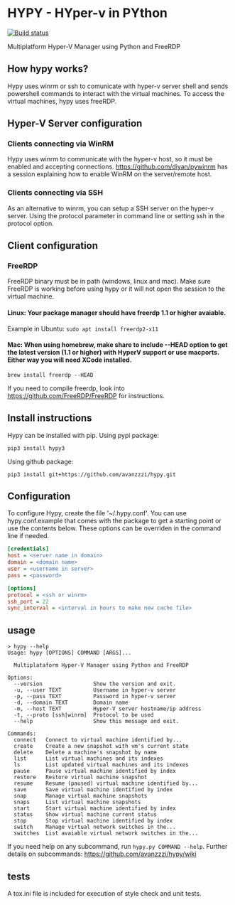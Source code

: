 # HYPY - HYper-v in PYthon

[![Build status](https://gitlab.com/gabriel.avanzi/hypy/badges/master/pipeline.svg)](https://gitlab.com/gabriel.avanzi/hypy/pipelines)

Multiplatform Hyper-V Manager using Python and FreeRDP

## How hypy works?
Hypy uses winrm or ssh to comunicate with hyper-v server shell and sends powershell commands to interact with the virtual machines. To access the virtual machines, hypy uses freeRDP.

## Hyper-V Server configuration
### Clients connecting via WinRM
Hypy uses winrm to communicate with the hyper-v host, so it must be enabled and accepting connections.
https://github.com/diyan/pywinrm has a session explaining how to enable WinRM on the server/remote host.

### Clients connecting via SSH
As an alternative to winrm, you can setup a SSH server on the hyper-v server. Using the protocol parameter in command line or setting ssh in the protocol option.

## Client configuration
### FreeRDP
FreeRDP binary must be in path (windows, linux and mac). Make sure FreeRDP is working before using hypy or it will not open the session to the virtual machine.

#### Linux: Your package manager should have freerdp 1.1 or higher avaiable.
Example in Ubuntu: `sudo apt install freerdp2-x11`

#### Mac: When using homebrew, make share to include --HEAD option to get the latest version (1.1 or higher) with HyperV support or use macports. Either way you will need XCode installed.
`brew install freerdp --HEAD`

If you need to compile freerdp, look into https://github.com/FreeRDP/FreeRDP for instructions.

## Install instructions
Hypy can be installed with pip.
Using pypi package:
```
pip3 install hypy3
```
Using github package:
```
pip3 install git+https://github.com/avanzzzi/hypy.git
```

## Configuration
To configure Hypy, create the file '~/.hypy.conf'. You can use hypy.conf.example that comes with the package to get a starting point or use the contents below.
These options can be overriden in the command line if needed.
```ini
[credentials]
host = <server name in domain>
domain = <domain name>
user = <username in server>
pass = <password>

[options]
protocol = <ssh or winrm>
ssh_port = 22
sync_interval = <interval in hours to make new cache file>
```
## usage
```
> hypy --help
Usage: hypy [OPTIONS] COMMAND [ARGS]...

  Multiplataform Hyper-V Manager using Python and FreeRDP

Options:
  --version                Show the version and exit.
  -u, --user TEXT          Username in hyper-v server
  -p, --pass TEXT          Password in hyper-v server
  -d, --domain TEXT        Domain name
  -m, --host TEXT          Hyper-V server hostname/ip address
  -t, --proto [ssh|winrm]  Protocol to be used
  --help                   Show this message and exit.

Commands:
  connect   Connect to virtual machine identified by...
  create    Create a new snapshot with vm's current state
  delete    Delete a machine's snapshot by name
  list      List virtual machines and its indexes
  ls        List updated virtual machines and its indexes
  pause     Pause virtual machine identified by index
  restore   Restore virtual machine snapshot
  resume    Resume (paused) virtual machine identified by...
  save      Save virtual machine identified by index
  snap      Manage virtual machine snapshots
  snaps     List virtual machine snapshots
  start     Start virtual machine identified by index
  status    Show virtual machine current status
  stop      Stop virtual machine identified by index
  switch    Manage virtual network switches in the...
  switches  List avaiable virtual network switches in the...
```

If you need help on any subcommand, run `hypy.py COMMAND --help`.
Further details on subcommands: https://github.com/avanzzzi/hypy/wiki

## tests
A tox.ini file is included for execution of style check and unit tests.
